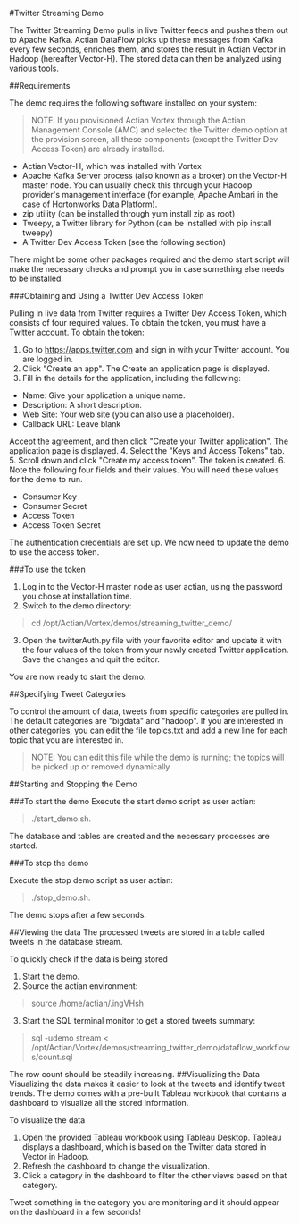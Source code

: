 #Twitter Streaming Demo

The Twitter Streaming Demo pulls in live Twitter feeds and pushes them out to Apache Kafka. Actian DataFlow picks up these messages from Kafka every few seconds, enriches them, and stores the result in Actian Vector in Hadoop (hereafter Vector-H). The stored data can then be analyzed using various tools.

##Requirements

The demo requires the following software installed on your system:

> NOTE: If you provisioned Actian Vortex through the Actian Management Console
> (AMC) and selected the Twitter demo option at the provision screen,
> all these components (except the Twitter Dev Access Token) are already
> installed.

 - Actian Vector-H, which was installed with Vortex
 - Apache Kafka Server process (also known as a broker) on the Vector-H master node. You can usually check this through your Hadoop provider's management interface (for example, Apache Ambari in the case of Hortonworks Data Platform).
 - zip utility (can be installed through yum install zip as root)
 - Tweepy, a Twitter library for Python (can be installed with pip install tweepy)
 - A Twitter Dev Access Token (see the following section)

There might be some other packages required and the demo start script will make the necessary checks and prompt you in case something else needs to be installed.

###Obtaining and Using a Twitter Dev Access Token

Pulling in live data from Twitter requires a Twitter Dev Access Token, which consists of four required values. To obtain the token, you must have a Twitter account. To obtain the token:

 

 1. Go to https://apps.twitter.com and sign in with your Twitter account.
You are logged in. 
 2. Click "Create an app". 
The Create an application page is displayed.
 3. Fill in the details for the application, including the following:
- Name: Give your application a unique name.
- Description: A short description.
- Web Site: Your web site (you can also use a placeholder).
- Callback URL: Leave blank

 Accept the agreement, and then click "Create your Twitter application".
The application page is displayed. 
 4. Select the "Keys and Access Tokens" tab. 
 5. Scroll down and click "Create my access token".
The token is created. 
 6. Note the following four fields and their values. You will need these values for the demo to run.
 - Consumer Key
 - Consumer Secret
 - Access Token
 - Access Token Secret

The authentication credentials are set up. We now need to update the demo to use the access token. 

###To use the token

1.	Log in to the Vector-H master node as user actian, using the password you chose at installation time.
2.	Switch to the demo directory: 
> cd /opt/Actian/Vortex/demos/streaming_twitter_demo/

3.	Open the twitterAuth.py file with your favorite editor and update it with the four values of the token from your newly created Twitter application. Save the changes and quit the editor. 

You are now ready to start the demo.

##Specifying Tweet Categories

To control the amount of data, tweets from specific categories are pulled in. The default categories are "bigdata" and "hadoop". If you are interested in other categories, you can edit the file topics.txt and add a new line for each topic that you are interested in. 

> NOTE: You can edit this file while the demo is running; the topics will be
> picked up or removed dynamically

##Starting and Stopping the Demo

###To start the demo
Execute the start demo script as user actian: 

> ./start_demo.sh.

The database and tables are created and the necessary processes are started. 

###To stop the demo

Execute the stop demo script as user actian: 

> ./stop_demo.sh.

The demo stops after a few seconds.

##Viewing the data
The processed tweets are stored in a table called tweets in the database stream. 

To quickly check if the data is being stored 

1.	Start the demo.
2.	Source the actian environment: 

> source /home/actian/.ingVHsh

3.	Start the SQL terminal monitor to get a stored tweets summary: 

> sql -udemo stream <
> /opt/Actian/Vortex/demos/streaming_twitter_demo/dataflow_workflows/count.sql

The row count should be steadily increasing.
##Visualizing the Data
Visualizing the data makes it easier to look at the tweets and identify tweet trends. The demo comes with a pre-built Tableau workbook that contains a dashboard to visualize all the stored information.  

To visualize the data

1.	Open the provided Tableau workbook using Tableau Desktop.
Tableau displays a dashboard, which is based on the Twitter data stored in Vector in Hadoop. 
2.	Refresh the dashboard to change the visualization. 
3.	Click a category in the dashboard to filter the other views based on that category.

Tweet something in the category you are monitoring and it should appear on the dashboard in a few seconds!
